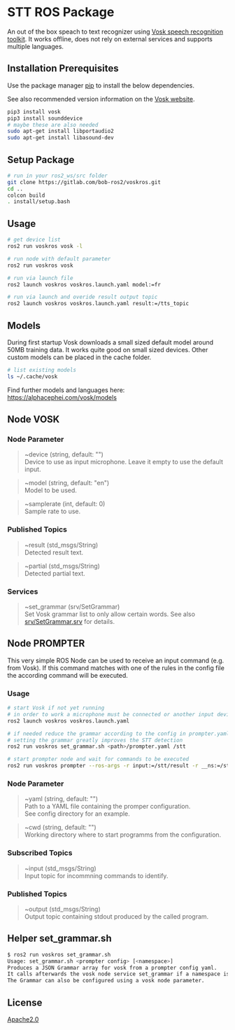 # STT ROS Package

An out of the box speach to text recognizer using [Vosk speech recognition toolkit](https://alphacephei.com/vosk/).
It works offline, does not rely on external services and supports multiple languages.


## Installation Prerequisites

Use the package manager [pip](https://pip.pypa.io/en/stable/) to install the below dependencies.

See also recommended version information on the [Vosk website](https://alphacephei.com/vosk/).

```bash
pip3 install vosk
pip3 install sounddevice
# maybe these are also needed
sudo apt-get install libportaudio2
sudo apt-get install libasound-dev
```

## Setup Package ##

```bash
# run in your ros2_ws/src folder
git clone https://gitlab.com/bob-ros2/voskros.git
cd ..
colcon build
. install/setup.bash
```

## Usage

```bash
# get device list
ros2 run voskros vosk -l

# run node with default parameter
ros2 run voskros vosk

# run via launch file
ros2 launch voskros voskros.launch.yaml model:=fr

# run via launch and overide result output topic
ros2 launch voskros voskros.launch.yaml result:=/tts_topic
```

## Models

During first startup Vosk downloads a small sized default model around 50MB training data. It works quite good on small sized devices. Other custom models can be placed in the cache folder.

```bash
# list existing models
ls ~/.cache/vosk
```

Find further models and languages here: https://alphacephei.com/vosk/models

## Node VOSK

### Node Parameter

> ~device (string, default: "")\
Device to use as input microphone. Leave it empty to use the default input.

> ~model (string, default: "en")\
Model to be used. 

> ~samplerate (int, default: 0)\
Sample rate to use.

### Published Topics

> ~result (std_msgs/String)\
Detected result text.

> ~partial (std_msgs/String)\
Detected partial text.

### Services

> ~set_grammar (srv/SetGrammar)\
Set Vosk grammar list to only allow certain words. See also [srv/SetGrammar.srv](srv/SetGrammar.srv) for details.

## Node PROMPTER

This very simple ROS Node can be used to receive an input command (e.g. from Vosk). If this command matches with one of the rules in the config file the according command will be executed.

### Usage

```bash
# start Vosk if not yet running
# in order to work a microphone must be connected or another input device must be configured
ros2 launch voskros voskros.launch.yaml

# if needed reduce the grammar according to the config in prompter.yaml
# setting the grammar greatly improves the STT detection
ros2 run voskros set_grammar.sh <path>/prompter.yaml /stt

# start prompter node and wait for commands to be executed
ros2 run voskros prompter --ros-args -r input:=/stt/result -r __ns:=/stt -p yaml:=<path>/prompter.yaml

```

### Node Parameter

> ~yaml (string, default: "")\
Path to a YAML file containing the promper configuration.\
See config directory for an example.

> ~cwd (string, default: "")\
Working directory where to start programms from the configuration. 

### Subscribed Topics

> ~input (std_msgs/String)\
Input topic for incommning commands to identify.

### Published Topics

> ~output (std_msgs/String)\
Output topic containing stdout produced by the called program.

## Helper set_grammar.sh
```bash
$ ros2 run voskros set_grammar.sh
Usage: set_grammar.sh <prompter config> [<namespace>]
Produces a JSON Grammar array for vosk from a prompter config yaml.
It calls afterwards the vosk node service set_grammar if a namespace is provided.
The Grammar can also be configured using a vosk node parameter.
```

## License

[Apache2.0](https://www.apache.org/licenses/LICENSE-2.0)